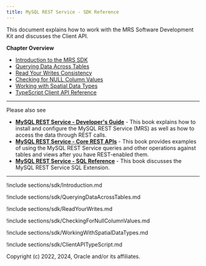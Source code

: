 ```yaml
---
title: MySQL REST Service - SDK Reference
---
```


This document explains how to work with the MRS Software Development Kit and discusses the Client API.

__Chapter Overview__

- [Introduction to the MRS SDK](#introduction-to-the-mrs-sdk)
- [Querying Data Across Tables](#querying-data-across-tables)
- [Read Your Writes Consistency](#read-your-writes-consistency)
- [Checking for NULL Column Values](#checking-for-null-column-values)
- [Working with Spatial Data Types](#working-with-spatial-data-types)
- [TypeScript Client API Reference](#typescript-client-api-reference)

---

Please also see

- __[MySQL REST Service - Developer's Guide](index.html)__ - This book explains how to install and configure the MySQL REST Service (MRS) as well as how to access the data through REST calls.
- __[MySQL REST Service - Core REST APIs](restApi.html)__ - This book provides examples of using the MySQL REST Service queries and other operations against tables and views after you have REST-enabled them.
- __[MySQL REST Service - SQL Reference](sql.html)__ - This book discusses the MySQL REST Service SQL Extension.

---

!include sections/sdk/Introduction.md

!include sections/sdk/QueryingDataAcrossTables.md

!include sections/sdk/ReadYourWrites.md

!include sections/sdk/CheckingForNullColumnValues.md

!include sections/sdk/WorkingWithSpatialDataTypes.md

!include sections/sdk/ClientAPITypeScript.md

Copyright (c) 2022, 2024, Oracle and/or its affiliates.
